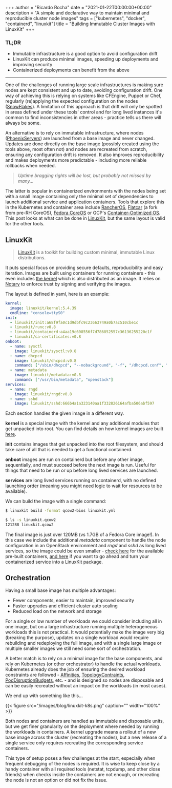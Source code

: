 +++
author = "Ricardo Rocha"
date = "2021-01-22T00:00:00+00:00"
description = "A simple and declarative way to maintain minimal and reproducible cluster node images"
tags = ["kubernetes", "docker", "containerd", "linuxkit"]
title = "Building Immutable Cluster Images with LinuxKit"
+++

### TL;DR

* Immutable infrastructure is a good option to avoid configuration drift
* LinuxKit can produce minimal images, speeding up deployments and improving security
* Containerized deployments can benefit from the above

---

One of the challenges of running large scale infrastructures is making sure
nodes are kept consistent and up to date, avoiding configuration drift. One
way of achieving this is relying on systems like CFEngine, Puppet or Chef, regularly
(re)applying the expected configuration on the nodes ([SnowFlakes](https://martinfowler.com/bliki/SnowflakeServer.html)).
A limitation of this approach is that drift will only be spotted in areas defined under these tools' control and
for long lived instances it's common to find inconsistencies in other areas -
practice tells us there will always be some.

An alternative is to rely on immutable infrastructure, where nodes
([PhoenixServers](https://martinfowler.com/bliki/PhoenixServer.html)) are launched
from a base image and never changed. Updates are done directly on the base
image (possibly created using the tools above, most often not) and nodes are recreated from
scratch, ensuring any configuration drift is removed. It also improves
reproducibility and makes deployments more predictable - including more reliable rollbacks
when needed.

> *Uptime bragging rights will be lost, but probably not missed by many...*

The latter is popular in containerized environments with the nodes
being set with a small image containing only the minimal set of dependencies to
launch additional service and application containers. Tools that explore this in the Kubernetes and container area include [RancherOS](https://rancher.com/docs/os/v1.x/en/),
[Flatcar](https://www.flatcar-linux.org/) (a fork from pre-RH CoreOS), [Fedora
CoreOS](https://getfedora.org/en/coreos?stream=stable) or GCP's [Container-Optimized OS](https://cloud.google.com/container-optimized-os/docs). This post looks at what can be done in [LinuxKit](https://github.com/linuxkit/linuxkit), but the same layout
is valid for the other tools.

## LinuxKit

> [LinuxKit](https://github.com/linuxkit/linuxkit) is a toolkit for building custom minimal, immutable Linux distributions.

It puts special focus on providing secure defaults, reproducibility and easy
iteration. Images are built using containers for running containers - this even
includes [the kernel](https://github.com/linuxkit/linuxkit/blob/master/docs/kernels.md) 
which is also distributed as an image. It relies on [Notary](https://github.com/linuxkit/linuxkit/blob/master/docs/signing.md)
to enforce trust by signing and verifying the images.

The layout is defined in yaml, here is an example:
```yaml
kernel:
  image: linuxkit/kernel:5.4.39
  cmdline: "console=ttyS0"
init:
  - linuxkit/init:a68f9fa0c1d9dbfc9c23663749a0b7ac510cbe1c
  - linuxkit/runc:v0.8
  - linuxkit/containerd:a4aa19c608556f7d786852557c36136255220c1f
  - linuxkit/ca-certificates:v0.8
onboot:
  - name: sysctl
    image: linuxkit/sysctl:v0.8
  - name: dhcpcd
    image: linuxkit/dhcpcd:v0.8
    command: ["/sbin/dhcpcd", "--nobackground", "-f", "/dhcpcd.conf", "-1"]
  - name: metadata
    image: linuxkit/metadata:v0.8
    command: ["/usr/bin/metadata", "openstack"]
services:
  - name: rngd
    image: linuxkit/rngd:v0.8
  - name: sshd
    image: linuxkit/sshd:666b4a1a323140aa1f332826164afba506abf597
```

Each section handles the given image in a different way.

**kernel** is a special image with the kernel and any additional modules
  that get unpacked into root. You can find details on how kernel images are built
  [here](https://github.com/linuxkit/linuxkit/blob/master/docs/kernels.md).

**init** contains images that get unpacked into the root filesystem,
  and should take care of all that is needed to get a functional containerd. 

**onboot** images are run on containerd but before any other image, sequentially, and must
  succeed before the next image is run. Useful for things that need to be run
  or up before long lived services are launched.

**services** are long lived services running on containerd, with no
  defined launching order (meaning you might need logic to wait for resources to be
  available).

We can build the image with a single command:
```bash
$ linuxkit build -format qcow2-bios linuxkit.yml

$ ls -s linuxkit.qcow2 
121288 linuxkit.qcow2
```

The final image is just over 120MB (vs 1.7GB of a Fedora Core image!).
In this case we include the additional *metadata*
component to handle the node configuration in an OpenStack environment and
*rngd* and *sshd* as long lived services, so the image could be even smaller -
[check here](https://github.com/linuxkit/linuxkit/tree/master/pkg) for the
available pre-built containers, [and
here](https://github.com/linuxkit/linuxkit/blob/master/docs/packages.md) if you
want to go ahead and turn your containerized service into a LinuxKit package.

## Orchestration

Having a small base image has multiple advantages:
* Fewer components, easier to maintain, improved security
* Faster upgrades and efficient cluster auto scaling
* Reduced load on the network and storage

For a single or low number of workloads we could consider including all in
one image, but on a large infrastructure running multiple heterogeneous workloads this is not 
practical. It would potentially make the image very big (breaking the purpose),
updates on a single workload would require rebuilding and redeploying the full image,
and with a single large image or multiple smaller images we still need some sort of orchestration.

A better match is to rely on a minimal image
for the base components, and rely on Kubernetes (or other orchestrator) to
handle the actual workloads. Kubernetes already does the job of ensuring the
desired workload constraints are followed - [Affinities](https://kubernetes.io/docs/concepts/scheduling-eviction/assign-pod-node/#affinity-and-anti-affinity),
[TopologyContraints](https://kubernetes.io/docs/concepts/workloads/pods/pod-topology-spread-constraints/), [PodDisruptionBudgets](https://kubernetes.io/docs/concepts/workloads/pods/disruptions/#pod-disruption-budgets), etc. -
and is designed so nodes are disposable and can be easily recreated without an
impact on the workloads (in most cases).

We end up with something like this...

{{< figure src="/images/blog/linuxkit-k8s.png"
    caption="" width="100%" >}}

Both nodes and containers are handled as immutable and disposable units, but
we get finer granularity on the deployment where needed by running the
workloads in containers. A kernel upgrade means a rollout of a new base image
across the cluster (recreating the nodes), but a new release of a single
service only requires recreating the corresponding service containers.

This type of setup poses a few challenges at the start, especially when
frequent debugging of the nodes is required. It is wise to keep close by a handy
container with all required tools (netstat, tcpdump, and other close friends)
when checks inside the containers are not enough, or recreating the node is not
an option or did not fix the issue.
